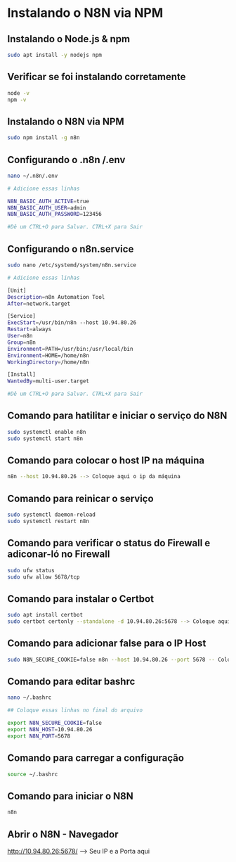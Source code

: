 # Instalando o N8N via NPM

## Instalando o Node.js & npm

```bash
sudo apt install -y nodejs npm
```
## Verificar se foi instalando corretamente

```bash
node -v
npm -v
```
## Instalando o N8N via NPM

```bash
sudo npm install -g n8n
```
## Configurando o .n8n /.env

```bash
nano ~/.n8n/.env

# Adicione essas linhas

N8N_BASIC_AUTH_ACTIVE=true
N8N_BASIC_AUTH_USER=admin
N8N_BASIC_AUTH_PASSWORD=123456

#Dê um CTRL+O para Salvar. CTRL+X para Sair
```


## Configurando o n8n.service

```bash
sudo nano /etc/systemd/system/n8n.service

# Adicione essas linhas

[Unit]
Description=n8n Automation Tool
After=network.target

[Service]
ExecStart=/usr/bin/n8n --host 10.94.80.26
Restart=always
User=n8n
Group=n8n
Environment=PATH=/usr/bin:/usr/local/bin
Environment=HOME=/home/n8n
WorkingDirectory=/home/n8n

[Install]
WantedBy=multi-user.target

#Dê um CTRL+O para Salvar. CTRL+X para Sair
```


## Comando para hatilitar e iniciar o serviço do N8N

```bash
sudo systemctl enable n8n
sudo systemctl start n8n
```
## Comando para colocar o host IP na máquina

```bash
n8n --host 10.94.80.26 --> Coloque aqui o ip da máquina
```
## Comando para reinicar o serviço 

```bash
sudo systemctl daemon-reload
sudo systemctl restart n8n
```

## Comando para verificar o status do Firewall e adiconar-ló no Firewall

```bash
sudo ufw status
sudo ufw allow 5678/tcp
```
## Comando para instalar o Certbot

```bash
sudo apt install certbot
sudo certbot certonly --standalone -d 10.94.80.26:5678 --> Coloque aqui o ip da máquina
```
## Comando para adicionar false para o IP Host

```bash
sudo N8N_SECURE_COOKIE=false n8n --host 10.94.80.26 --port 5678 -- Colocar aqui o IP da Máquina
```

## Comando para editar bashrc

```bash
nano ~/.bashrc

## Coloque essas linhas no final do arquivo

export N8N_SECURE_COOKIE=false
export N8N_HOST=10.94.80.26
export N8N_PORT=5678
```

## Comando para carregar a configuração 

```bash
source ~/.bashrc
```
## Comando para iniciar o N8N

```bash
n8n
```

## Abrir o N8N - Navegador
http://10.94.80.26:5678/ --> Seu IP e a Porta aqui






